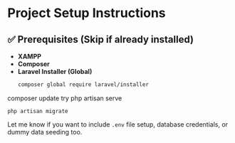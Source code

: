 # Project Setup Instructions

## ✅ Prerequisites (Skip if already installed)

- **XAMPP**
- **Composer**
- **Laravel Installer (Global)**
  ```bash
  composer global require laravel/installer

composer update
try
    php artisan serve

    php artisan migrate



Let me know if you want to include `.env` file setup, database credentials, or dummy data seeding too.
